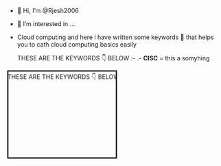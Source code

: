 - 👋 Hi, I’m @Rjesh2006
- 👀 I’m interested in ...
- Cloud computing and here i have written some keywords 🔐 that helps you to cath cloud computing basics easily

   THESE ARE THE KEYWORDS 👇 BELOW :- 
.- **CISC** = this a somyhing

  
<marquee
  direction="down"
  width="250"
  height="200"
  behavior="alternate"
  style="border:solid">
  <marquee behavior="alternate">  THESE ARE THE KEYWORDS 👇 BELOW :-</marquee>
